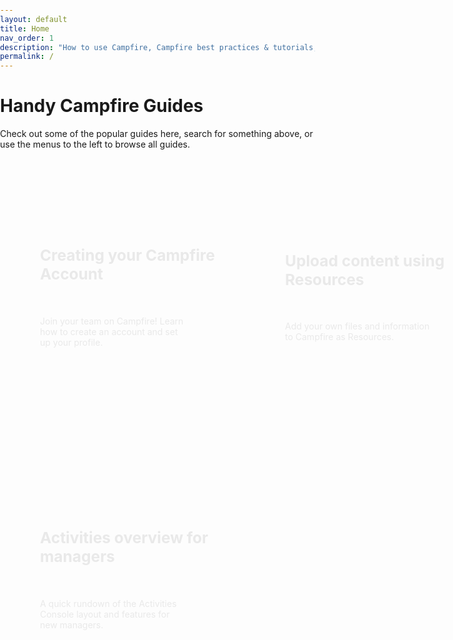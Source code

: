 ```yaml
---
layout: default
title: Home
nav_order: 1
description: "How to use Campfire, Campfire best practices & tutorials, volunteer management tips | Product guide."
permalink: /
---
```


# Handy Campfire Guides

Check out some of the popular guides here, search for something above, or use the menus to the left to browse all guides.

<style>
  body {
    width: 100%;
    height: 100%;
    margin: 0;
    padding: 0;
    font-family: -apple-system, BlinkMacSystemFont, "Segoe UI", Roboto,
      "Helvetica Neue", Arial, sans-serif, "Apple Color Emoji",
      "Segoe UI Emoji", "Segoe UI Symbol";
  }
  #cfg-main {
    margin: 0 auto;
    padding: 32px;
    display: grid;
    grid-gap: 32px;
  }
  .cfg-card:nth-child(1) {
    background-image: url(./assets/images/sail1.png);
    background-position: bottom;
  }
  .cfg-card:nth-child(2) {
    background-image: url(./assets/images/sail2.png);
    background-position: top;
  }
  .cfg-card:nth-child(3) {
    background-image: url(./assets/images/sail3.png);
    background-position: bottom;
  }
  .cfg-card:nth-child(4) {
    background-image: url(./assets/images/sail4.png);
    background-position: bottom;
  }
  .cfg-card {
    box-sizing: border-box;
    background-size: cover;
    background-position: bottom;
    display: flex;
    justify-self: start;
    width: 100%;
    height: 420px;
    border-radius: 8px;
    color: #e9e9e9 !important;
    text-decoration: none;
  }
  .cfg-card-content {
    padding: 32px;
    display: flex;
    flex-grow: 1;
    flex-direction: column;
    justify-content: center;
  }
  .cfg-card-content p,
  h2 {
    white-space: pre-line;
    color: #e9e9e9 !important;
  }
  @media (max-width: 798px) {
    #cfg-main {
      grid-template-columns: repeat(1, 360px);
      grid-gap: 8px;
    }
    .cfg-card {
      height: auto;
    }
    .cfg-card-content {
      padding: 0;
      padding-left: 16px;
      padding-right: 16px;
    }
    .cfg-card-content h2 {
      font-size: 1.25em;
      background-color: #242424 !important;
      padding: 16px;
      border-radius: 8px;
    }
    .cfg-card-content p {
      display: none;
    }
    .cfg-hover-text {
      display: none;
    }
  }
  @media (min-width: 799px) {
    #cfg-main {
      grid-template-columns: repeat(2, 360px);
    }
    .cfg-card-content h2 {
      margin-top: -32px;
      font-size: 1.75em;
    }
    .cfg-card-content p {
      padding-right: 64px;
    }
    .cfg-card:hover {
      cursor: pointer;
      color: #ffffff !important;
      border: none;
      text-decoration: none;
      box-shadow: 0 3px 7px -2px rgba(0, 0, 0, 0.2),
        0 3px 11px -1px rgba(0, 0, 0, 0.14),
        0 1px 24px -8px rgba(0, 0, 0, 0.12);
    }
  }
  .cfg-hover-text {
    height: 25px;
    opacity: 0;
    font-weight: bold;
    transition: opacity 0.3s ease-in;
  }
  .cfg-card:hover .cfg-hover-text {
    opacity: 1;
  }
</style>
<div id="cfg-main">
  <a href="/docs/sign-up" class="cfg-card">
    <div class="cfg-card-content">
      <h2>
        Creating your Campfire Account
      </h2>
      <p>
        Join your team on Campfire! Learn how to create an account and set up your profile.
      </p>
      <span class="cfg-hover-text">
        Read the guide →
      </span>
    </div>
  </a>
  <a href="/docs/managers/uploading-content-with-resources" class="cfg-card">
    <div class="cfg-card-content">
      <h2>
        Upload content using Resources
      </h2>
      <p>
        Add your own files and information to Campfire as Resources.
      </p>
      <span class="cfg-hover-text">
        Read the guide →
      </span>
    </div>
  </a>
  <a href="/docs/managers/introduction-to-activities" class="cfg-card">
    <div class="cfg-card-content">
      <h2>
        Activities overview for managers
      </h2>
      <p>
        A quick rundown of the Activities Console layout and features for new managers.
      </p>
      <span class="cfg-hover-text">
        Read the guide →
      </span>
    </div>
  </a>
</div>
